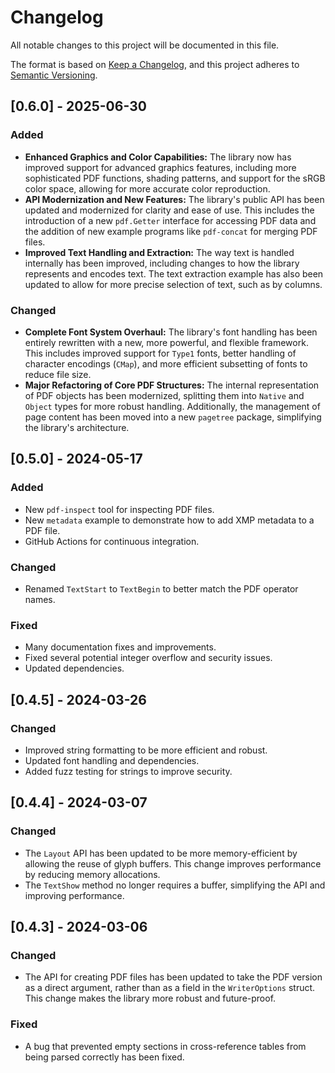 # Changelog

All notable changes to this project will be documented in this file.

The format is based on [Keep a Changelog](https://keepachangelog.com/en/1.1.0/),
and this project adheres to [Semantic Versioning](https://semver.org/spec/v2.0.0.html).

## [0.6.0] - 2025-06-30

### Added
- **Enhanced Graphics and Color Capabilities:** The library now has improved support for advanced graphics features, including more sophisticated PDF functions, shading patterns, and support for the sRGB color space, allowing for more accurate color reproduction.
- **API Modernization and New Features:** The library's public API has been updated and modernized for clarity and ease of use. This includes the introduction of a new `pdf.Getter` interface for accessing PDF data and the addition of new example programs like `pdf-concat` for merging PDF files.
- **Improved Text Handling and Extraction:** The way text is handled internally has been improved, including changes to how the library represents and encodes text. The text extraction example has also been updated to allow for more precise selection of text, such as by columns.

### Changed
- **Complete Font System Overhaul:** The library's font handling has been entirely rewritten with a new, more powerful, and flexible framework. This includes improved support for `Type1` fonts, better handling of character encodings (`CMap`), and more efficient subsetting of fonts to reduce file size.
- **Major Refactoring of Core PDF Structures:** The internal representation of PDF objects has been modernized, splitting them into `Native` and `Object` types for more robust handling. Additionally, the management of page content has been moved into a new `pagetree` package, simplifying the library's architecture.

## [0.5.0] - 2024-05-17

### Added
- New `pdf-inspect` tool for inspecting PDF files.
- New `metadata` example to demonstrate how to add XMP metadata to a PDF file.
- GitHub Actions for continuous integration.

### Changed
- Renamed `TextStart` to `TextBegin` to better match the PDF operator names.

### Fixed
- Many documentation fixes and improvements.
- Fixed several potential integer overflow and security issues.
- Updated dependencies.

## [0.4.5] - 2024-03-26

### Changed
- Improved string formatting to be more efficient and robust.
- Updated font handling and dependencies.
- Added fuzz testing for strings to improve security.

## [0.4.4] - 2024-03-07

### Changed
- The `Layout` API has been updated to be more memory-efficient by allowing the reuse of glyph buffers. This change improves performance by reducing memory allocations.
- The `TextShow` method no longer requires a buffer, simplifying the API and improving performance.

## [0.4.3] - 2024-03-06

### Changed
- The API for creating PDF files has been updated to take the PDF version as a direct argument, rather than as a field in the `WriterOptions` struct. This change makes the library more robust and future-proof.

### Fixed
- A bug that prevented empty sections in cross-reference tables from being parsed correctly has been fixed.
